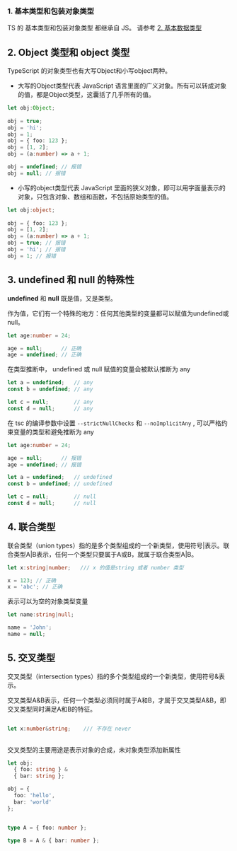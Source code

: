 
### 1. 基本类型和包装对象类型

TS 的 基本类型和包装对象类型 都继承自 JS。 请参考 [2. 基本数据类型](../JavaScript/2.%20基本数据类型.md)

## 2. Object 类型和 object 类型

TypeScript 的对象类型也有大写Object和小写object两种。

- 大写的Object类型代表 JavaScript 语言里面的广义对象。所有可以转成对象的值，都是Object类型，这囊括了几乎所有的值。

```ts
let obj:Object;
 
obj = true;
obj = 'hi';
obj = 1;
obj = { foo: 123 };
obj = [1, 2];
obj = (a:number) => a + 1;

obj = undefined; // 报错
obj = null; // 报错
```

- 小写的object类型代表 JavaScript 里面的狭义对象，即可以用字面量表示的对象，只包含对象、数组和函数，不包括原始类型的值。

```ts 
let obj:object;
 
obj = { foo: 123 };
obj = [1, 2];
obj = (a:number) => a + 1;
obj = true; // 报错
obj = 'hi'; // 报错
obj = 1; // 报错
```

## 3. undefined 和 null 的特殊性

**undefined** 和 **null** 既是值，又是类型。

作为值，它们有一个特殊的地方：任何其他类型的变量都可以赋值为undefined或null。

```ts 
let age:number = 24;

age = null;      // 正确
age = undefined; // 正确
```

在类型推断中， undefined 或 null 赋值的变量会被默认推断为 any 

```ts 
let a = undefined;   // any
const b = undefined; // any

let c = null;        // any
const d = null;      // any
```

在 tsc 的编译参数中设置 `--strictNullChecks` 和 `--noImplicitAny` ,  可以严格约束变量的类型和避免推断为 any

```ts
let age:number = 24;

age = null;      // 报错
age = undefined; // 报错

let a = undefined;   // undefined
const b = undefined; // undefined

let c = null;        // null
const d = null;      // null

```

## 4. 联合类型 

联合类型（union types）指的是多个类型组成的一个新类型，使用符号|表示。联合类型A|B表示，任何一个类型只要属于A或B，就属于联合类型A|B。

```ts 
let x:string|number;   /// x 的值是string 或者 number 类型

x = 123; // 正确
x = 'abc'; // 正确
```

表示可以为空的对象类型变量

```ts
let name:string|null;

name = 'John';
name = null;
```

## 5. 交叉类型

交叉类型（intersection types）指的多个类型组成的一个新类型，使用符号&表示。

交叉类型A&B表示，任何一个类型必须同时属于A和B，才属于交叉类型A&B，即交叉类型同时满足A和B的特征。

```ts 

let x:number&string;    /// 不存在 never 
  
```

交叉类型的主要用途是表示对象的合成，未对象类型添加新属性

```ts 
let obj:
  { foo: string } &
  { bar: string };

obj = {
  foo: 'hello',
  bar: 'world'
};


type A = { foo: number };

type B = A & { bar: number };
```